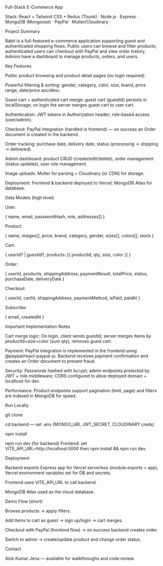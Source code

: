 Full-Stack E-Commerce App

Stack: React + Tailwind CSS + Redux (Thunk) · Node.js · Express · MongoDB (Mongoose) · PayPal · Multer/Cloudinary · 

Project Summary

Rabit is a full-featured e-commerce application supporting guest and authenticated shopping flows. Public users can browse and filter products; authenticated users can checkout with PayPal and view order history. Admins have a dashboard to manage products, orders, and users.

Key Features

Public product browsing and product detail pages (no login required).

Powerful filtering & sorting: gender, category, color, size, brand, price range, date/price asc/desc.

Guest cart + authenticated cart merge: guest cart (guestId) persists in localStorage; on login the server merges guest cart to user cart.

Authentication: JWT tokens in Authorization header; role-based access (user/admin).

Checkout: PayPal integration (handled in frontend) — on success an Order document is created in the backend.

Order tracking: purchase date, delivery date, status (processing → shipping → delivered).

Admin dashboard: product CRUD (create/edit/delete), order management (status updates), user role management.

Image uploads: Multer for parsing + Cloudinary (or CDN) for storage.

Deployment: Frontend & backend deployed to Vercel; MongoDB Atlas for database.

Data Models (high level)

User:

{ name, email, passwordHash, role, addresses[] }


Product:

{ name, images[], price, brand, category, gender, sizes[], colors[], stock }


Cart:

{ userId? | guestId?, products: [{ productId, qty, size, color }] }


Order:

{ userId, products, shippingAddress, paymentResult, totalPrice, status, purchaseDate, deliveryDate }


Checkout:

{ userId, cartId, shippingAddress, paymentMethod, isPaid, paidAt }


Subscribe:

{ email, createdAt }

Important Implementation Notes

Cart merge logic: On login, client sends guestId; server merges items by productId+size+color (sum qty), removes guest cart.

Payment: PayPal integration is implemented in the frontend using @paypal/react-paypal-js.
Backend receives payment confirmation and creates an Order document to prevent fraud.

Security: Passwords hashed with bcrypt; admin endpoints protected by JWT + role middleware; CORS configured to allow deployed domain + localhost for dev.

Performance: Product endpoints support pagination (limit, page) and filters are indexed in MongoDB for speed.

Run Locally

git clone <repo>

cd backend — set .env (MONGO_URI, JWT_SECRET, CLOUDINARY creds)

npm install

npm run dev (for backend)
Frontend: set VITE_API_URL=http://localhost:5000 then npm install && npm run dev.

Deployment

Backend exports Express app for Vercel serverless (module.exports = app), Vercel environment variables set for DB and secrets.

Frontend uses VITE_API_URL to call backend.

MongoDB Atlas used as the cloud database.

Demo Flow (short)

Browse products → apply filters.

Add items to cart as guest → sign up/login → cart merges.

Checkout with PayPal (frontend flow) → on success backend creates order.

Switch to admin → create/update product and change order status.

Contact

Alok Kumar Jena — available for walkthroughs and code review.
